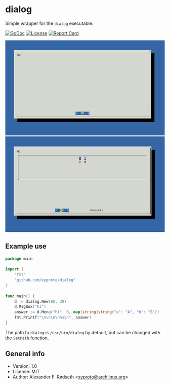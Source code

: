 # dialog

Simple wrapper for the `dialog` executable.

[![GoDoc](https://godoc.org/github.com/xyproto/dialog?status.svg)](http://godoc.org/github.com/xyproto/dialog) [![License](http://img.shields.io/badge/license-MIT-red.svg?style=flat)](https://raw.githubusercontent.com/xyproto/dialog/master/LICENSE) [![Report Card](https://img.shields.io/badge/go_report-A+-brightgreen.svg?style=flat)](http://goreportcard.com/report/xyproto/dialog)

![screenshot 1](img/dialog_screenshot1.png)
![screenshot 2](img/dialog_screenshot2.png)

## Example use

```go
package main

import (
	"fmt"
	"github.com/xyproto/dialog"
)

func main() {
	d := dialog.New(80, 20)
	d.MsgBox("hi")
	answer := d.Menu("hi", 6, map[string]string{"a": "A", "b": "B"})
	fmt.Printf("\n\n\n\n%s\n", answer)
}
```

The path to `dialog` is `/usr/bin/dialog` by default, but can be changed with the `SetPath` function.

## General info

* Version: 1.0
* License: MIT
* Author: Alexander F. Rødseth &lt;xyproto@archlinux.org&gt;
